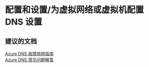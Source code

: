 <properties
    pageTitle="configuration and setup/configure dns settings for virtual network or virtual machine"
    description="配置和设置/为虚拟网络或虚拟机配置 DNS 设置"
    service="microsoft.compute"
    resource="virtualmachines"
    authors="radwiv"
    displayOrder=""
    selfHelpType="generic"
    supportTopicIds="32568521"
    resourceTags=""
    productPesIds="14749"
    cloudEnvironments="public"
/>


# <a name="configuration-and-setupconfigure-dns-settings-for-virtual-network-or-virtual-machine"></a>配置和设置/为虚拟网络或虚拟机配置 DNS 设置

## <a name="recommended-documents"></a>**建议的文档**
[Azure DNS 故障排除指南](https://docs.microsoft.com/azure/dns/dns-troubleshoot)<br>
[Azure DNS 常见问题解答](https://docs.microsoft.com/azure/dns/dns-faq)

